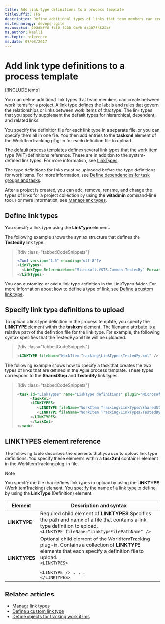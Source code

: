 ```yaml
---
title: Add link type definitions to a process template 
titleSuffix: TFS
description: Define additional types of links that team members can create between work items for a project for Team Foundation Server  
ms.technology: devops-agile
ms.assetid: 803dbff8-fa50-4288-9bfb-dc807f4522bf
ms.author: kaelli
ms.topic: reference
ms.date: 09/08/2017
---
```


# Add link type definitions to a process template

[!INCLUDE [temp](../../includes/customization-phase-0-and-1-plus-version-header.md)]

You can define additional link types that team members can create between work items for a project. A link type defines the labels and rules that govern the relationships or links between work items of that type. The link types that you specify supplement the default types for hierarchical, dependent, and related links.

You specify the definition file for each link type in a separate file, or you can specify them all in one file. You then add entries to the **taskxml** element of the WorkItemTracking plug-in for each definition file to upload.

The [default process templates](../../boards/work-items/guidance/choose-process.md) defines several link types that the work item type (WIT) definitions reference. These are in addition to the system-defined link types. For more information, see [LinkTypes](../xml/link-type-element-reference.md).

The type definitions for links must be uploaded before the type definitions for work items. For more information, see [Define dependencies for task groups and tasks](define-dependencies-plug-ins-groups-tasks.md).

After a project is created, you can add, remove, rename, and change the types of links for a project collection by using the **witadmin** command-line tool. For more information, see [Manage link types](../witadmin/manage-link-types.md).

<a name="create"></a>

## Define link types

You specify a link type using the **LinkType** element.

The following example shows the syntax structure that defines the **TestedBy** link type.

> [!div class="tabbedCodeSnippets"]
>
> ```XML
> <?xml version="1.0" encoding="utf-8"?>  
> <LinkTypes>  
>   <LinkType ReferenceName="Microsoft.VSTS.Common.TestedBy" ForwardName="Tested By" ReverseName="Tests" Topology="Dependency" />  
> </LinkTypes>  
> ```

You can customize or add a link type definition in the LinkTypes folder. For more information about how to define a type of link, see [Define a custom link type](../xml/define-custom-link-type.md).

<a name="upload"></a>

## Specify link type definitions to upload

To upload a link type definition in the process template, you specify the **LINKTYPE** element within the **taskxml** element. The filename attribute is a relative path of the definition file for the link type. For example, the following syntax specifies that the TestedBy.xml file will be uploaded.

> [!div class="tabbedCodeSnippets"]
>
> ```XML
> <LINKTYPE fileName="WorkItem Tracking\LinkTypes\TestedBy.xml" />  
> ```

The following example shows how to specify a task that creates the two types of links that are defined in the Agile process template. These types correspond to the **SharedStep** and **TestedBy** link types.

> [!div class="tabbedCodeSnippets"]
>
> ```XML
> <task id="LinkTypes" name="LinkType definitions" plugin="Microsoft.ProjectCreationWizard.WorkItemTracking" completionMessage="Work item link types created">  
>       <taskXml>  
>       <LINKTYPES>  
>          <LINKTYPE fileName="WorkItem Tracking\LinkTypes\SharedStep.xml" />  
>          <LINKTYPE fileName="WorkItem Tracking\LinkTypes\TestedBy.xml" />  
>       </LINKTYPES>  
>       </taskXml>  
> </task>  
> ```

<a name="elements"></a>

## LINKTYPES element reference

The following table describes the elements that you use to upload link type definitions. You specify these elements within a **taskXml** container element in the WorkItemTracking plug-in file.

> [!NOTE]
> You specify the file that defines link types to upload by using the **LINKTYPE** (WorkItemTracking) element. You specify the name of a link type to define by using the **LinkType** (Definition) element.

| Element       | Description and syntax                                                                                                                                                                                                                           |
| ------------- | ------------------------------------------------------------------------------------------------------------------------------------------------------------------------------------------------------------------------------------------------ |
| **LINKTYPE**  | Required child element of **LINKTYPES**.Specifies the path and name of a file that contains a link type definition to upload.<br />`<LINKTYPE fileName="LinkTypeFilePathName" />`<br />                                                          |
| **LINKTYPES** | Optional child element of the WorkItemTracking plug-in. Contains a collection of **LINKTYPE** elements that each specify a definition file to upload.<br/><code>&lt;LINKTYPES&gt; <br/> &lt;LINKTYPE /&gt; . . . <br/>&lt;/LINKTYPES&gt; </code> |

## Related articles

* [Manage link types](../witadmin/manage-link-types.md)
* [Define a custom link type](../xml/define-custom-link-type.md)
* [Define objects for tracking work items](define-objects-track-work-items-plug-in.md)

